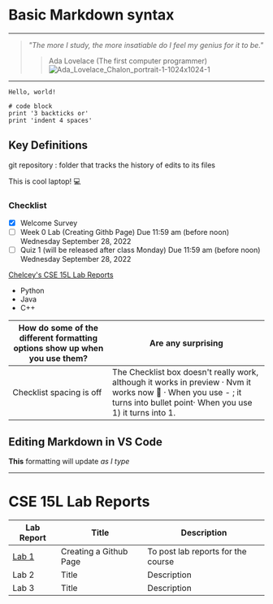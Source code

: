 # **Basic Markdown syntax**
---
> *"The more I study, the more insatiable do I feel my genius for it to be."*
> 
>> Ada Lovelace (The first computer programmer) ![Ada_Lovelace_Chalon_portrait-1-1024x1024-1](https://user-images.githubusercontent.com/71199896/192131276-513cd686-aa0a-4035-8626-a876fff35017.jpg)

***

`Hello, world!`

```
# code block
print '3 backticks or'
print 'indent 4 spaces'
```

## Key Definitions
git repository
: folder that tracks the history of edits to its files

This is cool laptop! :computer:

### Checklist
- [X] Welcome Survey
- [ ] Week 0 Lab (Creating Githb Page) Due 11:59 am (before noon) Wednesday September 28, 2022
- [ ] Quiz 1 (will be released after class Monday) Due 11:59 am (before noon) Wednesday September 28, 2022

[Chelcey's CSE 15L Lab Reports](https://chelcey.github.io/cse15l-lab-reports/index.html)

- Python
- Java
- C++

| How do some of the different formatting options show up when you use them? | Are any surprising |
| ----------- | ----------- |
| Checklist spacing is off | The Checklist box doesn't really work, although it works in preview · Nvm it works now 🙂 · When you use - ; it turns into bullet point· When you use 1) it turns into 1.|

## Editing Markdown in VS Code


**This** formatting will update _as I type_ 

---
# CSE 15L Lab Reports
| Lab Report | Title | Description |
| ----------- | ----------- | ----------- |
| [Lab 1](lab-report-1-week-0.html)| Creating a Github Page | To post lab reports for the course | 
| Lab 2 | Title | Description 
| Lab 3 | Title | Description 

